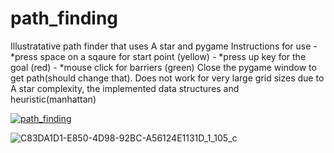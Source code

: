 # path_finding
Illustratative path finder that uses A star and pygame
Instructions for use - *press space on a sqaure for start point (yellow)
                     - *press up key for the goal (red)
                     - *mouse click for barriers (green)
Close the pygame window to get path(should change that).
Does not work for very large grid sizes due to A star complexity, the implemented data structures and heuristic(manhattan)

[![path_finding](https://img.youtube.com/vi/mnuo0O8vZnw)](https://www.youtube.com/watch?v=mnuo0O8vZnw)

![C83DA1D1-E850-4D98-92BC-A56124E1131D_1_105_c](https://user-images.githubusercontent.com/30048959/135425278-16d445b8-73d8-4f83-9b15-e19fe32924ec.jpeg)
